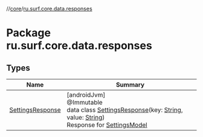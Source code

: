 //[core](../../index.md)/[ru.surf.core.data.responses](index.md)

# Package ru.surf.core.data.responses

## Types

| Name | Summary |
|---|---|
| [SettingsResponse](-settings-response/index.md) | [androidJvm]<br>@Immutable<br>data class [SettingsResponse](-settings-response/index.md)(key: [String](https://kotlinlang.org/api/latest/jvm/stdlib/kotlin/-string/index.html), value: [String](https://kotlinlang.org/api/latest/jvm/stdlib/kotlin/-string/index.html))<br>Response for [SettingsModel](../ru.surf.core.data.models/-settings-model/index.md) |
